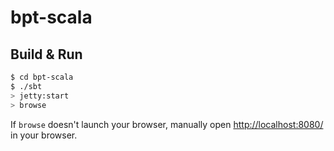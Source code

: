 # bpt-scala #

## Build & Run ##

```sh
$ cd bpt-scala
$ ./sbt
> jetty:start
> browse
```

If `browse` doesn't launch your browser, manually open [http://localhost:8080/](http://localhost:8080/) in your browser.
